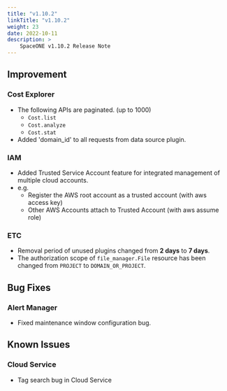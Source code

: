 ```yaml
---
title: "v1.10.2"
linkTitle: "v1.10.2"
weight: 23
date: 2022-10-11
description: >
    SpaceONE v1.10.2 Release Note
---
```


## Improvement
### Cost Explorer
- The following APIs are paginated. (up to 1000) 
  - `Cost.list`
  - `Cost.analyze`
  - `Cost.stat`
- Added 'domain_id' to all requests from data source plugin.
### IAM
- Added Trusted Service Account feature for integrated management of multiple cloud accounts.
- e.g.
  - Register the AWS root account as a trusted account (with aws access key)
  - Other AWS Accounts attach to Trusted Account (with aws assume role)
### ETC
- Removal period of unused plugins changed from **2 days** to **7 days**. 
- The authorization scope of `file_manager.File` resource has been changed from `PROJECT` to `DOMAIN_OR_PROJECT`.  

## Bug Fixes
### Alert Manager
- Fixed maintenance window configuration bug.
## Known Issues
### Cloud Service
- Tag search bug in Cloud Service

